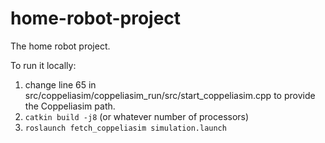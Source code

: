 # home-robot-project

The home robot project.

To run it locally:
1. change line 65 in src/coppeliasim/coppeliasim_run/src/start_coppeliasim.cpp to provide the Coppeliasim path.
2. ```catkin build -j8``` (or whatever number of processors)
3. ```roslaunch fetch_coppeliasim simulation.launch```
